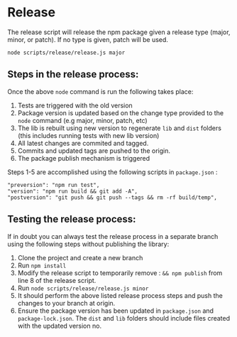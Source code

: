 # Release

The release script will release the npm package given a release type (major, minor, or patch). If no type is given, patch will be used.

```
node scripts/release/release.js major
```
## Steps in the release process:
Once the above ```node``` command is run the following takes place:
1. Tests are triggered with the old version
2. Package version is updated based on the change type provided to the ```node``` command (e.g major, minor, patch, etc)
3. The lib is rebuilt using new version to regenerate ```lib``` and ```dist``` folders (this includes running tests with new lib version)
4. All latest changes are commited and tagged.
5. Commits and updated tags are pushed to the origin.
6. The package publish mechanism is triggered

Steps 1-5 are accomplished using the following scripts in ```package.json``` :
```
"preversion": "npm run test",
"version": "npm run build && git add -A",
"postversion": "git push && git push --tags && rm -rf build/temp",
```

## Testing the release process:
If in doubt you can always test the release process in a separate branch using the following steps without publishing the library:
1. Clone the project and create a new branch
2. Run ```npm install```
3. Modify the release script to temporarily remove : ```&& npm publish``` from line 8 of the release script.
4. Run ```node scripts/release/release.js minor```
5. It should perform the above listed release process steps and push the changes to your branch at origin.
6. Ensure the package version has been updated in ```package.json``` and ```package-lock.json```. The ```dist``` and ```lib``` folders should include files created with the updated version no.

